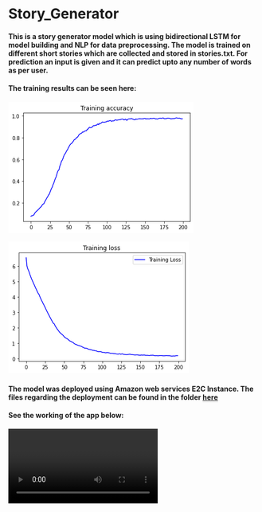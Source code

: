 # Story_Generator

#### This is a story generator model which is using bidirectional LSTM for model building and NLP for data preprocessing.  The model is trained on different short stories which are collected and stored in stories.txt. For prediction an input is given and it can predict upto any number of words as per user. 

#### The training results can be seen here:
![](assests/img1.png)

![](assests/img2.png)

#### The model was deployed using Amazon web services E2C Instance. The files regarding the deployment can be found in the folder [here](https://github.com/jayashree8/Story_Generator/tree/master/aws_ec2_app)

#### See the working of the app below:
![](assests/story_gen.webm)
